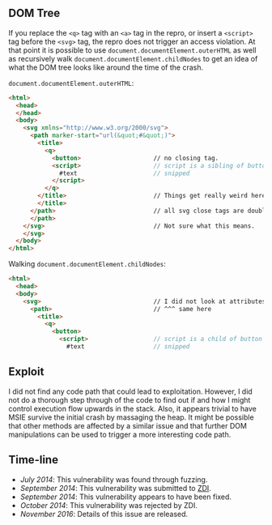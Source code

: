 DOM Tree
--------
If you replace the `<q>` tag with an `<a>` tag in the repro, or insert a
`<script>` tag before the `<svg>` tag, the repro does not trigger an access
violation. At that point it is possible to use
`document.documentElement.outerHTML` as well as recursively walk
`document.documentElement.childNodes` to get an idea of what the DOM tree looks
like around the time
of the crash.

`document.documentElement.outerHTML`:
```HTML
<html>
  <head>
  </head>
  <body>
    <svg xmlns="http://www.w3.org/2000/svg">
      <path marker-start="url(&quot;#&quot;)">
        <title>
          <q>
            <button>                    // no closing tag.
            <script>                    // script is a sibling of button
              #text                     // snipped
            </script>
          </q>
        </title>                        // Things get really weird here:
        </title>
      </path>                           // all svg close tags are doubled!?
      </path>
    </svg>                              // Not sure what this means.
    </svg>
  </body>
</html>
```

Walking `document.documentElement.childNodes`:

```HTML
<html>
  <head>
  <body>
    <svg>                               // I did not look at attributes
      <path>                            // ^^^ same here
        <title>
          <q>
            <button>
              <script>                  // script is a child of button
                #text                   // snipped
```

Exploit
-------

I did not find any code path that could lead to exploitation. However, I did
not do a thorough step through of the code to find out if and how I might
control execution flow upwards in the stack. Also, it appears trivial to have
MSIE survive the initial crash by massaging the heap. It might be possible that
other methods are affected by a similar issue and that further DOM
manipulations can be used to trigger a more interesting code path.

Time-line
---------
* *July 2014*: This vulnerability was found through fuzzing.
* *September 2014*: This vulnerability was submitted to [ZDI][].
* *September 2014*: This vulnerability appears to have been fixed.
* *October 2014*: This vulnerability was rejected by ZDI.
* *November 2016*: Details of this issue are released.

[ZDI]: http://www.zerodayinitiative.com/
